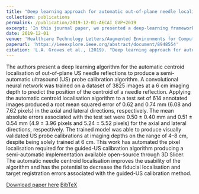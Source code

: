 ```yaml
---
title: "Deep learning approach for automatic out-of-plane needle localisation for semi-automatic ultrasound probe calibration"
collection: publications
permalink: /publication/2019-12-01-AECAI_GVP+2019
excerpt: 'In this journal paper, we presented a deep-learning framework for automatic segmentation of needle in ultrasound images inserted in the out-of-plane approach. This work was initially presented at AE-CAI 2019.'
date: 2019-12-01
venue: 'Healthcare Technology Letters/Augmented Environments for Computer Assisted Interventions (AE-CAI)'
paperurl: 'https://ieeexplore.ieee.org/abstract/document/8948554'
citation: 'L.A. Groves et al., (2019). "Deep learning approach for automatic out-of-plane needle localisation for semi-automatic ultrasound probe calibration"; in <i>Healthcare Technology Letters</i>, 6(6), pp. 204-209.'
---
```


The authors present a deep learning algorithm for the automatic centroid localisation of out-of-plane US needle reflections to produce a semi-automatic ultrasound (US) probe calibration algorithm. A convolutional neural network was trained on a dataset of 3825 images at a 6 cm imaging depth to predict the position of the centroid of a needle reflection. Applying the automatic centroid localisation algorithm to a test set of 614 annotated images produced a root mean squared error of 0.62 and 0.74 mm (6.08 and 7.62 pixels) in the axial and lateral directions, respectively. The mean absolute errors associated with the test set were 0.50 ± 0.40 mm and 0.51 ± 0.54 mm (4.9 ± 3.96 pixels and 5.24 ± 5.52 pixels) for the axial and lateral directions, respectively. The trained model was able to produce visually validated US probe calibrations at imaging depths on the range of 4–8 cm, despite being solely trained at 6 cm. This work has automated the pixel localisation required for the guided-US calibration algorithm producing a semi-automatic implementation available open-source through 3D Slicer. The automatic needle centroid localisation improves the usability of the algorithm and has the potential to decrease the fiducial localisation and target registration errors associated with the guided-US calibration method.

[Download paper here](https://ieeexplore.ieee.org/abstract/document/8948554) [BibTeX](./../files/bibtex/GVP+2019.bib)